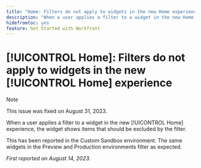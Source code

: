 ```yaml
---
title: "Home: Filters do not apply to widgets in the new Home experience"
description: "When a user applies a filter to a widget in the new Home experience, the widget shows items that should be excluded by the filter."
hidefromtoc: yes
feature: Get Started with Workfront
---
```


# [!UICONTROL Home]: Filters do not apply to widgets in the new [!UICONTROL Home] experience

>[!NOTE]
>
>This issue was fixed on August 31, 2023.

When a user applies a filter to a widget in the new [!UICONTROL Home] experience, the widget shows items that should be excluded by the filter.

This has been reported in the Custom Sandbox environment. The same widgets in the Preview and Production environments filter as expected.

_First reported on August 14, 2023._

